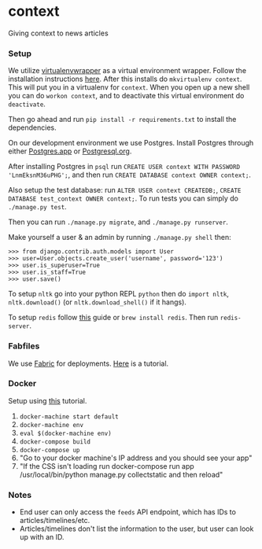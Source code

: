 # context

Giving context to news articles

### Setup

We utilize [virtualenvwrapper](http://virtualenvwrapper.readthedocs.org/en/latest/) as a virtual environment wrapper. Follow the installation instructions [here](http://virtualenvwrapper.readthedocs.org/en/latest/install.html). After this installs do `mkvirtualenv context`. This will put you in a virtualenv for `context`. When you open up a new shell you can do `workon context`, and to deactivate this virtual environment do `deactivate`.

Then go ahead and run `pip install -r requirements.txt` to install the dependencies.

On our development environment we use Postgres. Install Postgres through either [Postgres.app](http://postgresapp.com/) or [Postgresql.org](http://www.postgresql.org/download/).

After installing Postgres in `psql` run `CREATE USER context WITH PASSWORD 'LnmEksnM36uPHG';`, and then run `CREATE DATABASE context OWNER context;`.

Also setup the test database: run `ALTER USER context CREATEDB;`, `CREATE DATABASE test_context OWNER context;`. To run tests you can simply do `./manage.py test`.

Then you can run `./manage.py migrate`, and `./manage.py runserver`.

Make yourself a user & an admin by running `./manage.py shell` then:

```
>>> from django.contrib.auth.models import User
>>> user=User.objects.create_user('username', password='123')
>>> user.is_superuser=True
>>> user.is_staff=True
>>> user.save()
```

To setup `nltk` go into your python REPL `python` then do `import nltk`, `nltk.download()` (or `nltk.download_shell()` if it hangs).

To setup `redis` follow [this](http://redis.io/topics/quickstart) guide or `brew install redis`. Then run `redis-server`.

### Fabfiles

We use [Fabric](http://fabfile.org/) for deployments. [Here](https://micropyramid.com/blog/automate-django-deployments-with-fabfile/) is a tutorial.

### Docker

Setup using [this](https://github.com/SykoTheKiD/DockerDjangoRest) tutorial.

1. `docker-machine start default`
2. `docker-machine env`
3. `eval $(docker-machine env)`
4. `docker-compose build`
5. `docker-compose up`
6. "Go to your docker machine's IP address and you should see your app"
7. "If the CSS isn't loading run docker-compose run app /usr/local/bin/python manage.py collectstatic and then reload"

### Notes

- End user can only access the `feeds` API endpoint, which has IDs to articles/timelines/etc.
- Articles/timelines don't list the information to the user, but user can look up with an ID.
